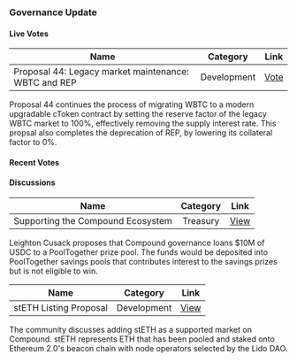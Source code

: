 ### Governance Update

#### Live Votes

| Name          | Category      | Link   |
| ------------- |:-------------:| :-----:|
| Proposal 44: Legacy market maintenance: WBTC and REP | Development | [Vote](https://compound.finance/governance/proposals/44) |

Proposal 44 continues the process of migrating WBTC to a modern upgradable cToken contract by setting the reserve factor of the legacy WBTC market to 100%, effectively removing the supply interest rate. This propsal also completes the deprecation of REP, by lowering its collateral factor to 0%.

#### Recent Votes

#### Discussions

| Name          | Category      | Link   |
| ------------- |:-------------:| :-----:|
| Supporting the Compound Ecosystem | Treasury | [View](https://www.comp.xyz/t/supporting-the-compound-ecosystem/1638) |

Leighton Cusack proposes that Compound governance loans $10M of USDC to a PoolTogether prize pool. The funds would be deposited into PoolTogether savings pools that contributes interest to the savings prizes but is not eligible to win.

| Name          | Category      | Link   |
| ------------- |:-------------:| :-----:|
| stETH Listing Proposal | Development | [View](https://www.comp.xyz/t/steth-listing-proposal/1306/3) |

The community discusses adding stETH as a supported market on Compound. stETH represents ETH that has been pooled and staked onto Ethereum 2.0's beacon chain with node operators selected by the Lido DAO.
